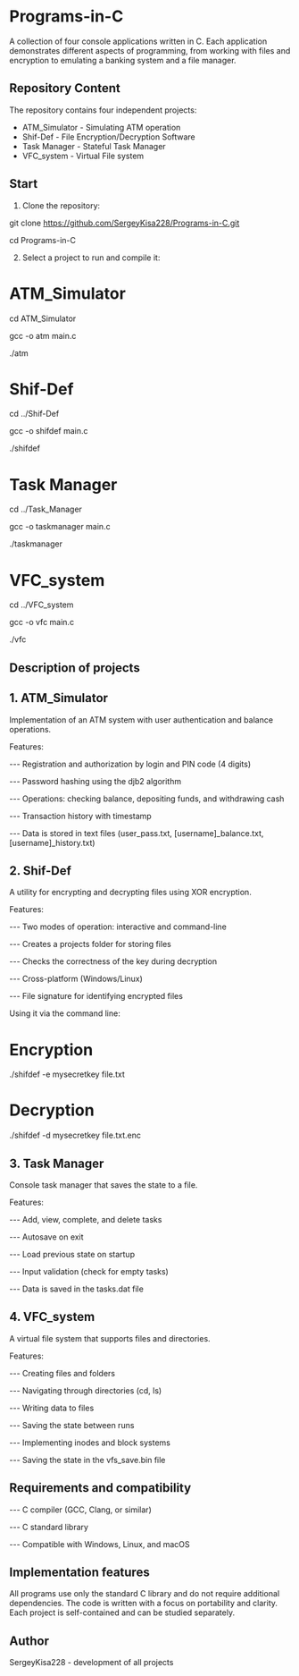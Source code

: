 # Programs-in-C

A collection of four console applications written in C. Each application demonstrates different aspects of programming,
from working with files and encryption to emulating a banking system and a file manager.

## Repository Content

The repository contains four independent projects:

- ATM_Simulator - Simulating ATM operation
- Shif-Def - File Encryption/Decryption Software 
- Task Manager - Stateful Task Manager
- VFC_system - Virtual File system

## Start

1. Clone the repository:

git clone https://github.com/SergeyKisa228/Programs-in-C.git

cd Programs-in-C

2. Select a project to run and compile it:

# ATM_Simulator

cd ATM_Simulator

gcc -o atm main.c

./atm

# Shif-Def

cd ../Shif-Def

gcc -o shifdef main.c

./shifdef

# Task Manager

cd ../Task_Manager

gcc -o taskmanager main.c

./taskmanager

# VFC_system

cd ../VFC_system

gcc -o vfc main.c

./vfc

## Description of projects

## 1. ATM_Simulator

Implementation of an ATM system with user authentication and balance operations.

Features:

--- Registration and authorization by login and PIN code (4 digits)

--- Password hashing using the djb2 algorithm

--- Operations: checking balance, depositing funds, and withdrawing cash

--- Transaction history with timestamp

--- Data is stored in text files (user_pass.txt, [username]_balance.txt, [username]_history.txt)

## 2. Shif-Def

A utility for encrypting and decrypting files using XOR encryption.

Features:

--- Two modes of operation: interactive and command-line

--- Creates a projects folder for storing files

--- Checks the correctness of the key during decryption

--- Cross-platform (Windows/Linux)

--- File signature for identifying encrypted files

Using it via the command line:

# Encryption
./shifdef -e mysecretkey file.txt

# Decryption
./shifdef -d mysecretkey file.txt.enc

## 3. Task Manager

Console task manager that saves the state to a file.

Features:

--- Add, view, complete, and delete tasks

--- Autosave on exit

--- Load previous state on startup

--- Input validation (check for empty tasks)

--- Data is saved in the tasks.dat file

## 4. VFC_system

A virtual file system that supports files and directories.

Features:

--- Creating files and folders

--- Navigating through directories (cd, ls)

--- Writing data to files

--- Saving the state between runs

--- Implementing inodes and block systems

--- Saving the state in the vfs_save.bin file

## Requirements and compatibility

--- C compiler (GCC, Clang, or similar)

--- C standard library

--- Compatible with Windows, Linux, and macOS

## Implementation features

All programs use only the standard C library and do not require additional dependencies. 
The code is written with a focus on portability and clarity. Each project is self-contained and can be studied separately.

## Author

SergeyKisa228 - development of all projects

